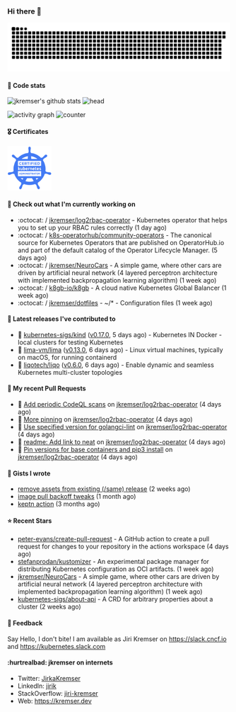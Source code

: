 ### Hi there 👋

![GitHub Snake](github-snake-dark.svg)

#### 📱 Code stats

![jkremser's github stats](https://github-readme-stats.vercel.app/api?username=jkremser&count_private=true&show_icons=true&hide_border=false&theme=tokyonight&title_color=5bcdec&bg_color=0d1117&border_radius=false) ![head](https://user-images.githubusercontent.com/535866/175570014-71166aaa-95f7-4a4f-869c-93a16481de4e.jpeg)


![activity graph](https://activity-graph.herokuapp.com/graph?username=jkremser&theme=react-dark)
![counter](https://komarev.com/ghpvc/?username=jkremser&color=5bcdec&style=for-the-badge)

#### 🎖 Certificates
<p align="left"><a href="https://www.credly.com/badges/8ca716d9-fa9b-42e6-b4a1-ad043baf5396/public_url">
<img src="https://raw.githubusercontent.com/cncf/artwork/master/other/cka/color/kubernetes-cka-color.png" alt="https://www.credly.com/badges/8ca716d9-fa9b-42e6-b4a1-ad043baf5396/public_url" width="100" height="100"/> </a>
</p>

#### 👷 Check out what I'm currently working on

- :octocat: / [jkremser/log2rbac-operator](https://github.com/jkremser/log2rbac-operator) - Kubernetes operator that helps you to set up your RBAC rules correctly (1 day ago)
- :octocat: / [k8s-operatorhub/community-operators](https://github.com/k8s-operatorhub/community-operators) - The canonical source for Kubernetes Operators that are published on OperatorHub.io and part of the default catalog of the Operator Lifecycle Manager. (5 days ago)
- :octocat: / [jkremser/NeuroCars](https://github.com/jkremser/NeuroCars) - A simple game, where other cars are driven by artificial neural network (4 layered perceptron architecture with implemented backpropagation learning algorithm) (1 week ago)
- :octocat: / [k8gb-io/k8gb](https://github.com/k8gb-io/k8gb) - A cloud native Kubernetes Global Balancer (1 week ago)
- :octocat: / [jkremser/dotfiles](https://github.com/jkremser/dotfiles) - ~/*  -  Configuration files (1 week ago)

#### 🔭 Latest releases I've contributed to

- 🎉 [kubernetes-sigs/kind](https://github.com/kubernetes-sigs/kind) ([v0.17.0](https://github.com/kubernetes-sigs/kind/releases/tag/v0.17.0), 5 days ago) - Kubernetes IN Docker - local clusters for testing Kubernetes
- 🎉 [lima-vm/lima](https://github.com/lima-vm/lima) ([v0.13.0](https://github.com/lima-vm/lima/releases/tag/v0.13.0), 6 days ago) - Linux virtual machines, typically on macOS, for running containerd
- 🎉 [liqotech/liqo](https://github.com/liqotech/liqo) ([v0.6.0](https://github.com/liqotech/liqo/releases/tag/v0.6.0), 6 days ago) - Enable dynamic and seamless Kubernetes multi-cluster topologies

#### 🔨 My recent Pull Requests

- 💪 [Add periodic CodeQL scans](https://github.com/jkremser/log2rbac-operator/pull/87) on [jkremser/log2rbac-operator](https://github.com/jkremser/log2rbac-operator) (4 days ago)
- 💪 [More pinning](https://github.com/jkremser/log2rbac-operator/pull/86) on [jkremser/log2rbac-operator](https://github.com/jkremser/log2rbac-operator) (4 days ago)
- 💪 [Use specified version for golangci-lint](https://github.com/jkremser/log2rbac-operator/pull/83) on [jkremser/log2rbac-operator](https://github.com/jkremser/log2rbac-operator) (4 days ago)
- 💪 [readme: Add link to neat](https://github.com/jkremser/log2rbac-operator/pull/82) on [jkremser/log2rbac-operator](https://github.com/jkremser/log2rbac-operator) (4 days ago)
- 💪 [Pin versions for base containers and pip3 install](https://github.com/jkremser/log2rbac-operator/pull/81) on [jkremser/log2rbac-operator](https://github.com/jkremser/log2rbac-operator) (4 days ago)

#### 📓 Gists I wrote

- [remove assets from existing (/same) release](https://gist.github.com/cbed1e82bf7f80b689176b5cedac1f1a) (2 weeks ago)
- [image pull backoff tweaks](https://gist.github.com/a51bd080b2050aeed8479f1a8c2a686c) (1 month ago)
- [keptn action](https://gist.github.com/4b9355e26643217f318fe37faa9ce444) (3 months ago)

#### ⭐ Recent Stars

- [peter-evans/create-pull-request](https://github.com/peter-evans/create-pull-request) - A GitHub action to create a pull request for changes to your repository in the actions workspace (4 days ago)
- [stefanprodan/kustomizer](https://github.com/stefanprodan/kustomizer) - An experimental package manager for distributing Kubernetes configuration as OCI artifacts. (1 week ago)
- [jkremser/NeuroCars](https://github.com/jkremser/NeuroCars) - A simple game, where other cars are driven by artificial neural network (4 layered perceptron architecture with implemented backpropagation learning algorithm) (1 week ago)
- [kubernetes-sigs/about-api](https://github.com/kubernetes-sigs/about-api) - A CRD for arbitrary properties about a cluster (2 weeks ago)

#### 💬 Feedback

Say Hello, I don't bite! I am available as Jiri Kremser on https://slack.cncf.io and https://kubernetes.slack.com


#### :hurtrealbad: jkremser on internets

- Twitter: <a href="https://twitter.com/JirkaKremser">JirkaKremser</a>
- LinkedIn: <a href="https://www.linkedin.com/in/jirik/">jirik</a>
- StackOverflow: <a href="https://stackoverflow.com/users/1594980/jiri-kremser">jiri-kremser</a>
- Web: https://kremser.dev